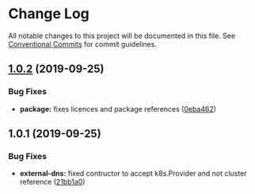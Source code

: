 # Change Log

All notable changes to this project will be documented in this file.
See [Conventional Commits](https://conventionalcommits.org) for commit guidelines.

## [1.0.2](https://github.com/atistler/k8s-ms-modules-demo/compare/@k8s-ms-modules-demo/common@1.0.1...@k8s-ms-modules-demo/common@1.0.2) (2019-09-25)


### Bug Fixes

* **package:** fixes licences and package references ([0eba462](https://github.com/atistler/k8s-ms-modules-demo/commit/0eba462))





## 1.0.1 (2019-09-25)


### Bug Fixes

* **external-dns:** fixed contructor to accept k8s.Provider and not cluster reference ([21bb1a0](https://github.com/atistler/k8s-ms-modules-demo/commit/21bb1a0))
